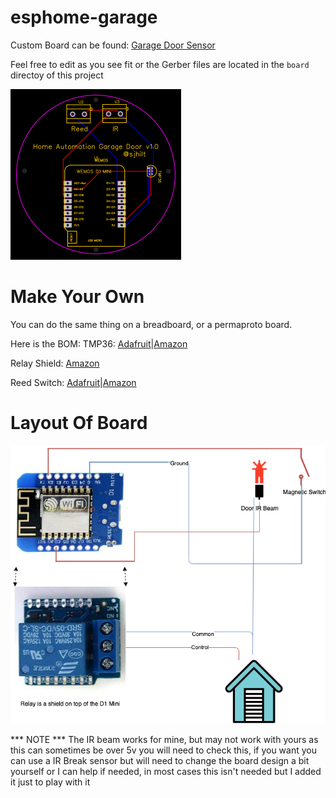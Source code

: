 # esphome-garage
Custom Board can be found: [Garage Door Sensor](https://easyeda.com/sjhilt/ha_sensor_copy)

Feel free to edit as you see fit or the Gerber files are located in the `board` directoy of this project 


![](https://github.com/sjhilt/esphome-garage/blob/main/garage_door.png)

# Make Your Own
You can do the same thing on a breadboard, or a permaproto board. 

Here is the BOM: 
TMP36: [Adafruit](https://www.adafruit.com/product/165)|[Amazon](https://www.amazon.com/KOOKYE-Temperature-TMP36-Precision-Raspberry/dp/B01GH32AQU/)

Relay Shield: [Amazon](https://www.amazon.com/HiLetgo-Relay-Shield-Module-WeMos/dp/B01NACU547/)

Reed Switch: [Adafruit](https://www.adafruit.com/product/375)|[Amazon](https://www.amazon.com/gp/product/B0154PTDFI/)


# Layout Of Board
![](https://github.com/sjhilt/esphome-garage/blob/main/garage_door_layout.png)


*** NOTE ***
The IR beam works for mine, but may not work with yours as this can sometimes be over 5v you will need to check this, if you want you can use a IR Break sensor but will need to change the board design a bit yourself or I can help if needed, in most cases this isn't needed but I added it just to play with it 
